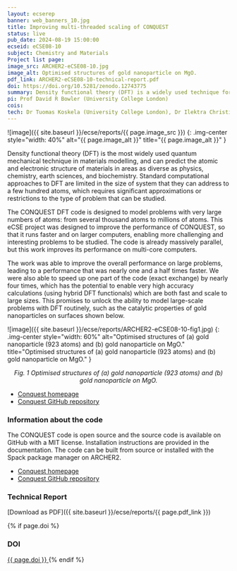 ```yaml
---
layout: ecserep
banner: web_banners_10.jpg
title: Improving multi-threaded scaling of CONQUEST
status: live
pub_date: 2024-08-19 15:00:00
ecseid: eCSE08-10
subject: Chemistry and Materials
Project list page:
image_src: ARCHER2-eCSE08-10.jpg
image_alt: Optimised structures of gold nanoparticle on MgO.
pdf_link: ARCHER2-eCSE08-10-technical-report.pdf
doi: https://doi.org/10.5281/zenodo.12743775
summary: Density functional theory (DFT) is a widely used technique for the modelling of materials. It can be used to predict the atomic and electronic structure of materials in areas as diverse as physics, chemistry, earth sciences, and biochemistry. Standard computational approaches to DFT can only be used to model systems of a few hundred atoms, which restricts the type of problem that can be studied. However, the CONQUEST DFT code is designed to model problems with very large numbers of atoms – from several thousand atoms to millions of atoms.  This eCSE project was designed to improve the performance of CONQUEST, so that it runs faster and on larger computers, enabling more challenging and interesting problems to be studied.  The code is already massively parallel, but this work improves its performance on multi-core computers.
pi: Prof David R Bowler (University College London)
cois: 
tech: Dr Tuomas Koskela (University College London), Dr Ilektra Christidi (University College London), Connor Aird (University College London)
---
```




![image]({{ site.baseurl }}/ecse/reports/{{ page.image_src }})
{: .img-center style="width: 40%" alt="{{ page.image_alt }}" title="{{ page.image_alt }}" }



Density functional theory (DFT) is the most widely used quantum mechanical technique in materials modelling, and can predict the atomic and electronic structure of materials in areas as diverse as physics, chemistry, earth sciences, and biochemistry.  Standard computational approaches to DFT are limited in the size of system that they can address to a few hundred atoms, which requires significant approximations or restrictions to the type of problem that can be studied.

The CONQUEST DFT code is designed to model problems with very large numbers of atoms: from several thousand atoms to millions of atoms.  This eCSE project was designed to improve the performance of CONQUEST, so that it runs faster and on larger computers, enabling more challenging and interesting problems to be studied.  The code is already massively parallel, but this work improves its performance on multi-core computers.

The work was able to improve the overall performance on large problems, leading to a performance that was nearly one and a half times faster.  We were also able to speed up one part of the code (exact exchange) by nearly four times, which has the potential to enable very high accuracy calculations (using hybrid DFT functionals) which are both fast and scale to large sizes.  This promises to unlock the ability to model large-scale problems with DFT routinely, such as the catalytic properties of gold nanoparticles on surfaces shown below.


![image]({{ site.baseurl }}/ecse/reports/ARCHER2-eCSE08-10-fig1.jpg)
{: .img-center style="width: 60%" alt="Optimised structures of (a) gold nanoparticle (923 atoms) and (b) gold nanoparticle on MgO." title="Optimised structures of (a) gold nanoparticle (923 atoms) and (b) gold nanoparticle on MgO." }


<p align="center"><i>Fig. 1 Optimised structures of (a) gold nanoparticle (923 atoms) and (b) gold nanoparticle on MgO.</i></p>
 


- [Conquest homepage]( http://www.order-n.org)
- [Conquest GitHub repository]( https://github.com/OrderN/CONQUEST-release)


 
### Information about the code
 
The CONQUEST code is open source and the source code is available on GitHub with a MIT license. Installation instructions are provided in the documentation. The code can be built from source or installed with the Spack package manager on ARCHER2.

- [Conquest homepage]( http://www.order-n.org)
- [Conquest GitHub repository]( https://github.com/OrderN/CONQUEST-release)



### Technical Report

[Download as PDF]({{ site.baseurl }}/ecse/reports/{{ page.pdf_link }}) 


{% if page.doi  %}
### DOI
  <a href="https://doi.org/{{ page.doi }}">
     {{ page.doi }}
  </a>
{% endif %}